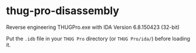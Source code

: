 # thug-pro-disassembly
Reverse engineering THUGPro.exe with IDA Version 6.8.150423 (32-bit)

Put the `.idb` file in your `THUG Pro` directory (or `THUG Pro/ida/`) before loading it.
